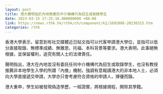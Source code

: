 ```yaml
---
layout: post
title: 港大聲明指於內地無委託中介機構代為招生或取錄學生
date: 2023-03-15 17:25:16.000000000 +08:00
link: https://news.rthk.hk/rthk/ch/component/k2/1692088-20230315.htm
categories: rthk
---
```


香港大學表示，留意到有社交媒體近日貼文指可以代客申請港大學位，並指可以低分直接取錄、無標準成績、無雅思、托福、本科背景等要求。港大表明，此事絕無根據，並保留權利，追究有關人士的法律責任。

聲明指出，港大在內地並沒有委託任何中介機構代為招生或取錄學生，也沒有教授推薦非本地學生入學的所謂「內推」機制，強調有意報讀港大的非本地人士，必須向大學直接遞交申請，大學亦只會考慮符合資格的申請人，擇優而錄。

港大重申，學生如被發現偽造學歷，一經證實，將根據規程，開除其學籍。
